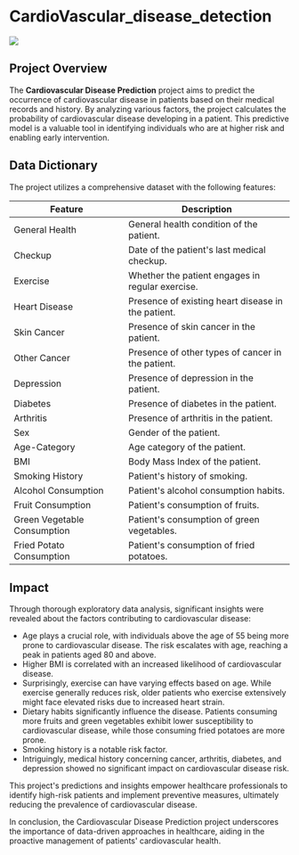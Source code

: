 # CardioVascular_disease_detection


![](https://d112y698adiu2z.cloudfront.net/photos/production/software_photos/002/508/249/datas/original.png)

## Project Overview
The **Cardiovascular Disease Prediction** project aims to predict the occurrence of cardiovascular disease in patients based on their medical records and history. By analyzing various factors, the project calculates the probability of cardiovascular disease developing in a patient. This predictive model is a valuable tool in identifying individuals who are at higher risk and enabling early intervention.

## Data Dictionary
The project utilizes a comprehensive dataset with the following features:

| Feature                    | Description                                       |
|---------------------------|---------------------------------------------------|
| General Health            | General health condition of the patient.          |
| Checkup                   | Date of the patient's last medical checkup.       |
| Exercise                  | Whether the patient engages in regular exercise.  |
| Heart Disease             | Presence of existing heart disease in the patient.|
| Skin Cancer               | Presence of skin cancer in the patient.           |
| Other Cancer              | Presence of other types of cancer in the patient. |
| Depression               | Presence of depression in the patient.           |
| Diabetes                  | Presence of diabetes in the patient.              |
| Arthritis                 | Presence of arthritis in the patient.             |
| Sex                       | Gender of the patient.                           |
| Age-Category              | Age category of the patient.                     |
| BMI                       | Body Mass Index of the patient.                  |
| Smoking History           | Patient's history of smoking.                    |
| Alcohol Consumption       | Patient's alcohol consumption habits.            |
| Fruit Consumption         | Patient's consumption of fruits.                 |
| Green Vegetable Consumption | Patient's consumption of green vegetables.    |
| Fried Potato Consumption | Patient's consumption of fried potatoes.         |

## Impact
Through thorough exploratory data analysis, significant insights were revealed about the factors contributing to cardiovascular disease:

- Age plays a crucial role, with individuals above the age of 55 being more prone to cardiovascular disease. The risk escalates with age, reaching a peak in patients aged 80 and above.
- Higher BMI is correlated with an increased likelihood of cardiovascular disease.
- Surprisingly, exercise can have varying effects based on age. While exercise generally reduces risk, older patients who exercise extensively might face elevated risks due to increased heart strain.
- Dietary habits significantly influence the disease. Patients consuming more fruits and green vegetables exhibit lower susceptibility to cardiovascular disease, while those consuming fried potatoes are more prone.
- Smoking history is a notable risk factor.
- Intriguingly, medical history concerning cancer, arthritis, diabetes, and depression showed no significant impact on cardiovascular disease risk.

This project's predictions and insights empower healthcare professionals to identify high-risk patients and implement preventive measures, ultimately reducing the prevalence of cardiovascular disease.

In conclusion, the Cardiovascular Disease Prediction project underscores the importance of data-driven approaches in healthcare, aiding in the proactive management of patients' cardiovascular health.
